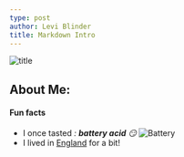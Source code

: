 ```yaml
---
type: post
author: Levi Blinder
title: Markdown Intro
---
```

![title](https://www.pexels.com/photo/mountain-under-cloudy-sky-1666012)
## About Me:

#### Fun facts
  * I once tasted *: __battery acid__ :smirk:*
![Battery](https://github.com/leviBlinder/HUM331-Class-Repository/blob/master/images/battery.jpeg)
  * I lived in [England](https://en.wikipedia.org/wiki/England) for a bit\!

